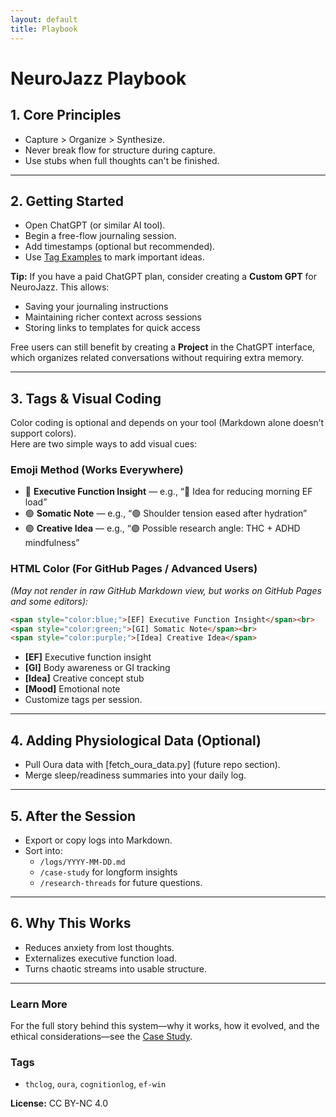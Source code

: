 ```yaml
---
layout: default
title: Playbook
---
```


# NeuroJazz Playbook

## 1. Core Principles
- Capture > Organize > Synthesize.
- Never break flow for structure during capture.
- Use stubs when full thoughts can't be finished.

---

## 2. Getting Started

- Open ChatGPT (or similar AI tool).
- Begin a free-flow journaling session.
- Add timestamps (optional but recommended).
- Use [Tag Examples](#tags) to mark important ideas.

**Tip:** If you have a paid ChatGPT plan, consider creating a **Custom GPT** for NeuroJazz. This allows:
- Saving your journaling instructions
- Maintaining richer context across sessions
- Storing links to templates for quick access

Free users can still benefit by creating a **Project** in the ChatGPT interface, which organizes related conversations without requiring extra memory.

---

## 3. Tags & Visual Coding
Color coding is optional and depends on your tool (Markdown alone doesn’t support colors).  
Here are two simple ways to add visual cues:

### **Emoji Method (Works Everywhere)**
- 🔵 **Executive Function Insight** — e.g., “🔵 Idea for reducing morning EF load”
- 🟢 **Somatic Note** — e.g., “🟢 Shoulder tension eased after hydration”
- 🟣 **Creative Idea** — e.g., “🟣 Possible research angle: THC + ADHD mindfulness”

### **HTML Color (For GitHub Pages / Advanced Users)**
*(May not render in raw GitHub Markdown view, but works on GitHub Pages and some editors):*
```html
<span style="color:blue;">[EF] Executive Function Insight</span><br>
<span style="color:green;">[GI] Somatic Note</span><br>
<span style="color:purple;">[Idea] Creative Idea</span>
```
- **[EF]** Executive function insight
- **[GI]** Body awareness or GI tracking
- **[Idea]** Creative concept stub
- **[Mood]** Emotional note
- Customize tags per session.

---

## 4. Adding Physiological Data (Optional)
- Pull Oura data with [fetch_oura_data.py] (future repo section).
- Merge sleep/readiness summaries into your daily log.

---

## 5. After the Session
- Export or copy logs into Markdown.
- Sort into:
  - `/logs/YYYY-MM-DD.md`
  - `/case-study` for longform insights
  - `/research-threads` for future questions.

---

## 6. Why This Works
- Reduces anxiety from lost thoughts.
- Externalizes executive function load.
- Turns chaotic streams into usable structure.

---

### Learn More
For the full story behind this system—why it works, how it evolved, and the ethical considerations—see the [Case Study](../case-study/openai-essay.md).

### Tags
- `thclog`, `oura`, `cognitionlog`, `ef-win`

**License:** CC BY-NC 4.0
